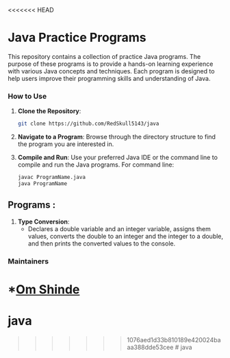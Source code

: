 <<<<<<< HEAD
# Java Practice Programs
This repository contains a collection of practice Java programs. The purpose of these programs is to provide a hands-on learning experience with various Java concepts and techniques. Each program is designed to help users improve their programming skills and understanding of Java.

### How to Use
1. **Clone the Repository**:  
    ```bash
   git clone https://github.com/RedSkull5143/java
    ``` 

2. **Navigate to a Program**: Browse through the directory structure to find the program you are interested in.


3. **Compile and Run**: Use your preferred Java IDE or the command line to compile and run the Java programs. 
 For command line:
   ```bash
   javac ProgramName.java
   java ProgramName

## Programs : 

1. **Type Conversion**:
    - Declares a double variable and an integer variable, assigns them values, converts the double to an integer and the integer to a double, and then prints the converted values to the console.



### Maintainers
*[Om Shinde](https://github.com/RedSkull5143)
=======
# java
>>>>>>> 1076aed1d33b810189e420024baaa388dde53cee
#   j a v a  
 